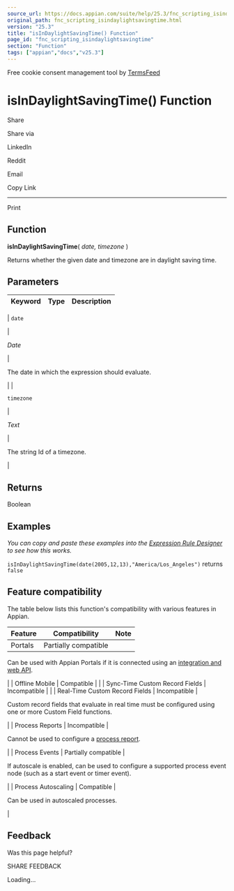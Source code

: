 ```yaml
---
source_url: https://docs.appian.com/suite/help/25.3/fnc_scripting_isindaylightsavingtime.html
original_path: fnc_scripting_isindaylightsavingtime.html
version: "25.3"
title: "isInDaylightSavingTime() Function"
page_id: "fnc_scripting_isindaylightsavingtime"
section: "Function"
tags: ["appian","docs","v25.3"]
---
```



Free cookie consent management tool by [TermsFeed](https://www.termsfeed.com/)

# isInDaylightSavingTime() Function

Share

Share via

LinkedIn

Reddit

Email

Copy Link

* * *

Print

## Function

**isInDaylightSavingTime**( _date, timezone_ )

Returns whether the given date and timezone are in daylight saving time.

## Parameters

| Keyword | Type | Description |
| --- | --- | --- |
|
`date`

 |

_Date_

 |

The date in which the expression should evaluate.

 |
|

`timezone`

 |

_Text_

 |

The string Id of a timezone.

 |

## Returns

Boolean

## Examples

_You can copy and paste these examples into the [Expression Rule Designer](Expression_Rules.html) to see how this works._

`isInDaylightSavingTime(date(2005,12,13),"America/Los_Angeles")` returns `false`

## Feature compatibility

The table below lists this function's compatibility with various features in Appian.

| Feature | Compatibility | Note |
| --- | --- | --- |
| Portals | Partially compatible |
Can be used with Appian Portals if it is connected using an [integration and web API](portals-design.html#using-partially-compatible-functions-and-objects-in-a-portal).

 |
| Offline Mobile | Compatible |  |
| Sync-Time Custom Record Fields | Incompatible |  |
| Real-Time Custom Record Fields | Incompatible |

Custom record fields that evaluate in real time must be configured using one or more Custom Field functions.

 |
| Process Reports | Incompatible |

Cannot be used to configure a [process report](Process_Reports.html).

 |
| Process Events | Partially compatible |

If autoscale is enabled, can be used to configure a supported process event node (such as a start event or timer event).

 |
| Process Autoscaling | Compatible |

Can be used in autoscaled processes.

 |

## Feedback

Was this page helpful?

SHARE FEEDBACK

Loading...